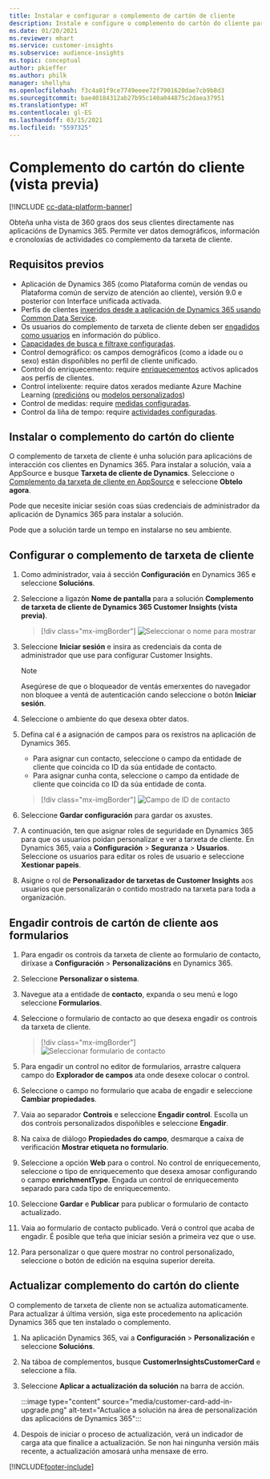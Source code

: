 ```yaml
---
title: Instalar e configurar o complemento de cartón de cliente
description: Instale e configure o complemento do cartón do cliente para Dynamics 365 Customer Insights.
ms.date: 01/20/2021
ms.reviewer: mhart
ms.service: customer-insights
ms.subservice: audience-insights
ms.topic: conceptual
author: pkieffer
ms.author: philk
manager: shellyha
ms.openlocfilehash: f3c4a01f9ce7749eeee72f7901620dae7cb9b8d3
ms.sourcegitcommit: bae40184312ab27b95c140a044875c2daea37951
ms.translationtype: HT
ms.contentlocale: gl-ES
ms.lasthandoff: 03/15/2021
ms.locfileid: "5597325"
---
```

# <a name="customer-card-add-in-preview"></a>Complemento do cartón do cliente (vista previa)

[!INCLUDE [cc-data-platform-banner](../includes/cc-data-platform-banner.md)]

Obteña unha vista de 360 graos dos seus clientes directamente nas aplicacións de Dynamics 365. Permite ver datos demográficos, información e cronoloxías de actividades co complemento da tarxeta de cliente.

## <a name="prerequisites"></a>Requisitos previos

- Aplicación de Dynamics 365 (como Plataforma común de vendas ou Plataforma común de servizo de atención ao cliente), versión 9.0 e posterior con Interface unificada activada.
- Perfís de clientes [inxeridos desde a aplicación de Dynamics 365 usando Common Data Service](connect-power-query.md).
- Os usuarios do complemento de tarxeta de cliente deben ser [engadidos como usuarios](permissions.md) en información do público.
- [Capacidades de busca e filtraxe configuradas](search-filter-index.md).
- Control demográfico: os campos demográficos (como a idade ou o sexo) están dispoñibles no perfil de cliente unificado.
- Control do enriquecemento: require [enriquecementos](enrichment-hub.md) activos aplicados aos perfís de clientes.
- Control intelixente: require datos xerados mediante Azure Machine Learning ([predicións](predictions.md) ou [modelos personalizados](custom-models.md))
- Control de medidas: require [medidas configuradas](measures.md).
- Control da liña de tempo: require [actividades configuradas](activities.md).

## <a name="install-the-customer-card-add-in"></a>Instalar o complemento do cartón do cliente

O complemento de tarxeta de cliente é unha solución para aplicacións de interacción cos clientes en Dynamics 365. Para instalar a solución, vaia a AppSource e busque **Tarxeta de cliente de Dynamics**. Seleccione o [Complemento da tarxeta de cliente en AppSource](https://appsource.microsoft.com/product/dynamics-365/mscrm.dynamics_365_customer_insights_customer_card_addin?tab=Overview) e seleccione **Obtelo agora**.

Pode que necesite iniciar sesión coas súas credenciais de administrador da aplicación de Dynamics 365 para instalar a solución.

Pode que a solución tarde un tempo en instalarse no seu ambiente.

## <a name="configure-the-customer-card-add-in"></a>Configurar o complemento de tarxeta de cliente

1. Como administrador, vaia á sección **Configuración** en Dynamics 365 e seleccione **Solucións**.

1. Seleccione a ligazón **Nome de pantalla** para a solución **Complemento de tarxeta de cliente de Dynamics 365 Customer Insights (vista previa)**.

   > [!div class="mx-imgBorder"]
   > ![Seleccionar o nome para mostrar](media/select-display-name.png "Seleccionar o nome para mostrar")

1. Seleccione **Iniciar sesión** e insira as credenciais da conta de administrador que use para configurar Customer Insights.

   > [!NOTE]
   > Asegúrese de que o bloqueador de ventás emerxentes do navegador non bloquee a ventá de autenticación cando seleccione o botón **Iniciar sesión**.

1. Seleccione o ambiente do que desexa obter datos.

1. Defina cal é a asignación de campos para os rexistros na aplicación de Dynamics 365.
   - Para asignar cun contacto, seleccione o campo da entidade de cliente que coincida co ID da súa entidade de contacto.
   - Para asignar cunha conta, seleccione o campo da entidade de cliente que coincida co ID da súa entidade de conta.

   > [!div class="mx-imgBorder"]
   > ![Campo de ID de contacto](media/contact-id-field.png "Campo de ID de contacto")

1. Seleccione **Gardar configuración** para gardar os axustes.

1. A continuación, ten que asignar roles de seguridade en Dynamics 365 para que os usuarios poidan personalizar e ver a tarxeta de cliente. En Dynamics 365, vaia a **Configuración** > **Seguranza** > **Usuarios**. Seleccione os usuarios para editar os roles de usuario e seleccione **Xestionar papeis**.

1. Asigne o rol de **Personalizador de tarxetas de Customer Insights** aos usuarios que personalizarán o contido mostrado na tarxeta para toda a organización.

## <a name="add-customer-card-controls-to-forms"></a>Engadir controis de cartón de cliente aos formularios
  
1. Para engadir os controis da tarxeta de cliente ao formulario de contacto, diríxase a **Configuración** > **Personalizacións** en Dynamics 365.

1. Seleccione **Personalizar o sistema**.

1. Navegue ata a entidade de **contacto**, expanda o seu menú e logo seleccione **Formularios**.

1. Seleccione o formulario de contacto ao que desexa engadir os controis da tarxeta de cliente.

    > [!div class="mx-imgBorder"]
    > ![Seleccionar formulario de contacto](media/contact-active-forms.png "Seleccionar formulario de contacto")

1. Para engadir un control no editor de formularios, arrastre calquera campo do **Explorador de campos** ata onde desexe colocar o control.

1. Seleccione o campo no formulario que acaba de engadir e seleccione **Cambiar propiedades**.

1. Vaia ao separador **Controis** e seleccione **Engadir control**. Escolla un dos controis personalizados dispoñibles e seleccione **Engadir**.

1. Na caixa de diálogo **Propiedades do campo**, desmarque a caixa de verificación **Mostrar etiqueta no formulario**.

1. Seleccione a opción **Web** para o control. No control de enriquecemento, seleccione o tipo de enriquecemento que desexa amosar configurando o campo **enrichmentType**. Engada un control de enriquecemento separado para cada tipo de enriquecemento.

1. Seleccione **Gardar** e **Publicar** para publicar o formulario de contacto actualizado.

1. Vaia ao formulario de contacto publicado. Verá o control que acaba de engadir. É posible que teña que iniciar sesión a primeira vez que o use.

1. Para personalizar o que quere mostrar no control personalizado, seleccione o botón de edición na esquina superior dereita.

## <a name="upgrade-customer-card-add-in"></a>Actualizar complemento do cartón do cliente
O complemento de tarxeta de cliente non se actualiza automaticamente. Para actualizar á última versión, siga este procedemento na aplicación Dynamics 365 que ten instalado o complemento.

1. Na aplicación Dynamics 365, vai a **Configuración** > **Personalización** e seleccione **Solucións**.

1. Na táboa de complementos, busque **CustomerInsightsCustomerCard** e seleccione a fila.

1. Seleccione **Aplicar a actualización da solución** na barra de acción.

   :::image type="content" source="media/customer-card-add-in-upgrade.png" alt-text="Actualice a solución na área de personalización das aplicacións de Dynamics 365":::

1. Despois de iniciar o proceso de actualización, verá un indicador de carga ata que finalice a actualización. Se non hai ningunha versión máis recente, a actualización amosará unha mensaxe de erro.


[!INCLUDE[footer-include](../includes/footer-banner.md)]